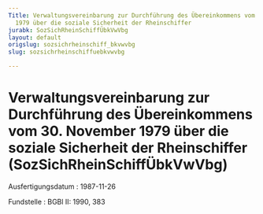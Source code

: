 ```yaml
---
Title: Verwaltungsvereinbarung zur Durchführung des Übereinkommens vom 30. November
  1979 über die soziale Sicherheit der Rheinschiffer
jurabk: SozSichRheinSchiffÜbkVwVbg
layout: default
origslug: sozsichrheinschiff_bkvwvbg
slug: sozsichrheinschiffuebkvwvbg

---
```


# Verwaltungsvereinbarung zur Durchführung des Übereinkommens vom 30. November 1979 über die soziale Sicherheit der Rheinschiffer (SozSichRheinSchiffÜbkVwVbg)

Ausfertigungsdatum
:   1987-11-26

Fundstelle
:   BGBl II: 1990, 383

